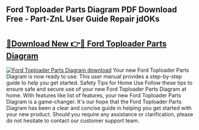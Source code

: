 ## Ford Toploader Parts Diagram PDF Download Free - Part-ZnL User Guide Repair jdOKs

# <h2><a href="http://dfn3cn9.blite.top/?on=Ford+Toploader+Parts+Diagram">🔗Download New 👉🔴 Ford Toploader Parts Diagram</a></h2>

[![Ford Toploader Parts Diagram download](https://i.imgur.com/lujVjoI.png)](http://dfn3cn9.blite.top/?on=Ford+Toploader+Parts+Diagram)
Your new Ford Toploader Parts Diagram is now ready to use. This user manual provides a step-by-step guide to help you get started. Safety Tips for Home Use Follow these tips to ensure safe and secure use of your new Ford Toploader Parts Diagram at home. With features like list of features, your new Ford Toploader Parts Diagram is a game-changer. It's our hope that the Ford Toploader Parts Diagram has been a clear and concise guide in helping you get started with your new product. Should you require any assistance or clarification, please do not hesitate to contact our customer support team.
